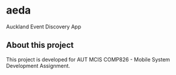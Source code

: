 # aeda

Auckland Event Discovery App

## About this project

This project is developed for AUT MCIS COMP826 - Mobile System Development Assignment.

